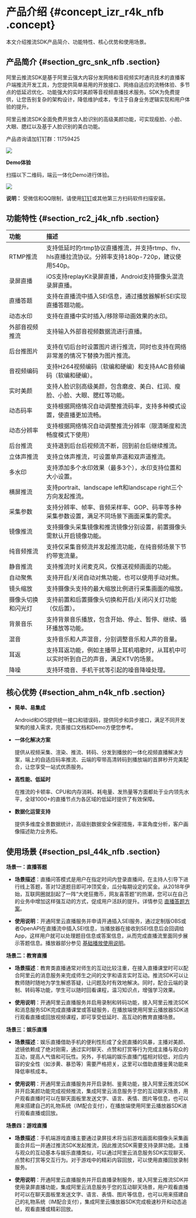 # 产品介绍 {#concept_izr_r4k_nfb .concept}

本文介绍推流SDK产品简介、功能特性、核心优势和使用场景。

## 产品简介 {#section_grc_snk_nfb .section}

阿里云推流SDK是基于阿里云强大内容分发网络和音视频实时通讯技术的直播客户端推流开发工具，为您提供简单易用的开放接口、网络自适应的流畅体验、多节点的低延迟优化、功能强大的实时美颜等音视频直播技术服务。SDK为免费提供，让您告别复杂的架构设计，降低维护成本，专注于自身业务逻辑实现和用户体验的提升。

阿里云推流SDK全面免费开放含人脸识别的高级美颜功能，可实现瘦脸、小脸、大眼、腮红以及基于人脸识别的美白功能。

产品咨询请加钉钉群：11759425

![](http://static-aliyun-doc.oss-cn-hangzhou.aliyuncs.com/assets/img/20911/154354670413961_zh-CN.png)

**Demo体验**

扫描以下二维码，端云一体化Demo进行体验。

![](http://static-aliyun-doc.oss-cn-hangzhou.aliyuncs.com/assets/img/20911/154354670413962_zh-CN.png)

**说明：** 受微信和QQ限制，请使用[钉钉](https://itunes.apple.com/cn/app/%E9%92%89%E9%92%89/id930368978?spm=a2c4g.11186623.2.16.63da78d6yo1pIQ&mt=8)或其他第三方扫码软件扫描安装。

## 功能特性 {#section_rc2_j4k_nfb .section}

|功能|描述|
|:-|:-|
|RTMP推流|支持低延时的rtmp协议直播推流，并支持rtmp、flv、hls直播拉流协议。分辨率支持180p-720p，建议使用540p。|
|录屏直播|iOS支持replayKit录屏直播，Android支持摄像头混流录屏直播。|
|直播答题|支持在直播流中插入SEI信息，通过播放器解析SEI实现直播答题功能。|
|动态水印|支持在直播中实时插入/移除带动画效果的水印。|
|外部音视频推流|支持输入外部音视频数据流进行直播。|
|后台推图片|支持在切后台时设置图片进行推流，同时也支持在网络非常差的情况下替换为图片推流。|
|音视频编码|支持H264视频编码（软编和硬编）和支持AAC音频编码（软编和硬编）。|
|实时美颜|支持人脸识别高级美颜，包含磨皮、美白、红润、瘦脸、小脸、大眼、腮红等功能。|
|动态码率|支持根据网络情况自动调整推流码率，支持多种模式设置，使直播更加流畅。|
|动态分辨率|支持根据网络情况自动调整推流分辨率（限清晰度和流畅度模式下使用）|
|后台推流|支持退到后台后视频流不断，回到前台后继续推流。|
|立体声推流|支持立体声推流，可设置单声道和双声道推流。|
|多水印|支持添加多个水印效果（最多3个），水印支持位置和大小设置。|
|横屏推流|支持portrait、landscape left和landscape right三个方向发起推流。|
|采集参数|支持分辨率、帧率、音频采样率、GOP、码率等多种采集参数设置，满足不同场景下画面采集的需求。|
|镜像推流|支持摄像头采集镜像和推流镜像分别设置，前置摄像头需默认开启镜像功能。|
|纯音频推流|支持仅采集音频流并发起推流功能，在纯音频场景下节约带宽流量。|
|静音推流|支持推流时关闭麦克风，仅推送视频画面的功能。|
|自动聚焦|支持开启/关闭自动对焦功能，也可以使用手动对焦。|
|镜头缩放|支持摄像头支持的最大缩放比例进行采集画面的缩放。|
|摄像头切换和闪光灯|支持前置和后置摄像头切换和开启/关闭闪关灯功能（仅后置）。|
|背景音乐|支持背景音乐播放，包含开始、停止、暂停、继续、循环播放等功能。|
|混音|支持音乐和人声混音，分别调整音乐和人声的音量。|
|耳返|支持耳返功能，例如主播带上耳机唱歌时，从耳机中可以实时听到自己的声音，满足KTV的场景。|
|降噪|支持环境音、手机干扰等引起的噪音降噪处理。|

## 核心优势 {#section_ahm_n4k_nfb .section}

-   **简单、易集成**

    Android和iOS提供统一接口和错误码，提供同步和异步接口，满足不同开发架构的接入需求，完善接口文档和Demo方便您参考。

-   **一体化解决方案**

    提供从视频采集、渲染、推流、转码、分发到播放的一体化视频直播解决方案，端上的自适应码率推流、云端的窄带高清转码到播放端的首屏秒开完美配合，让您享受一站式优质服务。

-   **高性能、低延时**

    在推流的卡顿率、CPU和内存消耗、耗电量、发热量等方面都处于业内领先水平，全球1000+的直播节点为各区域的低延时提供了有效保障。

-   **数据化运营支持**

    提供多维度全景数据统计，高级别数据安全保密措施，丰富角度分析，客户画像描述助力业务拓。


## 使用场景 {#section_psl_44k_nfb .section}

**场景一：直播答题**

-   **场景描述**：直播问答模式是用户在指定时间内登录直播间，在主持人引导下进行线上答题，答对12道题目即可冲顶奖金，瓜分每期设定的奖金。从2018年伊始，互联网圈就刮起了一阵“大佬狂撒币，网友喜答题”的热潮，您可以在自己的业务中增加这样强互动的方式，促成用户活跃的提升。详情参见 [直播答题方案](https://promotion.aliyun.com/ntms/solution/livequizshow.html?spm=a2c4g.11186623.2.17.63da78d6yo1pIQ)。

-   **使用说明**：开通阿里云直播服务并申请开通插入SEI服务，通过定制版OBS或者OpenAPI在直播流中插入SEI信息，当播放器在接收到SEI信息后会回调给App，这样用户就可以处理题目信息或答案信息，从而完成直播流里面同步展示答题信息。播放器部分参见 [基础播放使用说明](https://help.aliyun.com/document_detail/61431.html?spm=a2c4g.11186623.2.18.63da78d6yo1pIQ)。


**场景二：教育直播**

-   **场景描述**：教育类直播通常对师生的互动比较注重，在接入直播课堂时可以配合阿里云的消息服务来完成师生之间的文字和语言实时互动。推流SDK可以让教师随时随地为学生解惑答疑，让问题及时有效地解决。同时，配合云端的录制、转码等功能，学生可以随时回看课程，温习知识点，增强学习效果。

-   **使用说明**：开通阿里云直播服务并启用录制和转码功能，接入阿里云推流SDK和消息服务SDK完成直播课堂或答疑服务，在播放端使用阿里云播放器SDK进行观看直播或回放视频课程，即可享受低延时、高互动的教育直播场景。


**场景三：娱乐直播**

-   **场景描述**：娱乐直播借助手机的便利性形成了全民直播的风暴，主播对美颜、滤镜依赖成了绝对刚需，通过实时聊天、点赞和打赏等行为完成主播与观众的互动，提高人气值和可玩性。另外，手机端的娱乐直播门槛相对较低，对应内容的安全性（如涉黄、暴恐等）需要严格把关，这里可以借助直播鉴黄功能来降低审核成本。

-   **使用说明**：开通阿里云直播服务并开启录制、鉴黄功能，接入阿里云推流SDK并开启美颜功能完成视频推流，集成阿里云消息服务于您的互动聊天场景，用户观看直播时可以在聊天面板里发送文字、语言、表情、图片等信息，也可以用来搭建自己的礼物系统（IM配合支付），在播放端使用阿里云播放器SDK进行观看直播或回放。


**场景四：游戏直播**

-   **场景描述**：手机端游戏直播主要通过录屏技术将当前游戏画面和摄像头采集画面合并后一并通过推流SDK发起推流，因此推流SDK需要支持录屏功能。主播与观众的互动基本与娱乐直播类似，可以通过阿里云消息服务SDK实现聊天、点赞和打赏等交互行为。对于游戏中的精彩内容回放，可以使用直播回放录制服务。

-   **使用说明**：开通阿里云直播服务并开启直播录制服务，接入阿里云推流SDK并使用录屏直播功能，集成阿里云消息服务于您的互动聊天场景，用户观看直播时可以在聊天面板里发送文字、语言、表情、图片等信息，也可以用来搭建自己的礼物系统（IM配合支付），集成阿里云播放器SDK完成极速秒开和动态追帧，观看直播或精彩回放。


